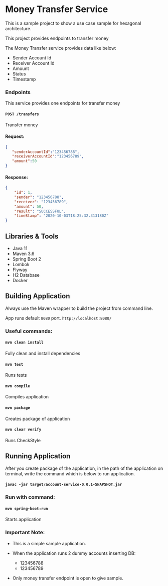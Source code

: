 # Money Transfer Service

This is a sample project to show a use case sample for hexagonal architecture.

This project provides endpoints to transfer money

The Money Transfer  service provides data like below:

* Sender Account Id
* Receiver Account Id
* Amount
* Status
* Timestamp

### Endpoints

This service provides one endpoints for transfer money

#### `POST /transfers`

Transfer money

#### Request:

```json
{
   "senderAccountId":"123456788",
   "receiverAccountId":"123456789",
   "amount":50
}
```

#### Response:

```json
{
    "id": 1,
    "sender": "123456788",
    "receiver": "123456789",
    "amount": 50,
    "result": "SUCCESSFUL",
    "timeStamp": "2020-10-03T18:25:32.313180Z"
}
```

## Libraries & Tools

* Java 11
* Maven 3.6
* Spring Boot 2
* Lombok
* Flyway
* H2 Database
* Docker


## Building Application

Always use the Maven wrapper to build the project from command line.

App runs default `8080` port. `http://localhost:8080/`

### Useful commands:

#### `mvn clean install`
Fully clean and install dependencies
#### `mvn test`
Runs tests
#### `mvn compile`
Compiles application
#### `mvn package`
Creates package of application
#### `mvn clear verify`
Runs CheckStyle

## Running Application

After you create package of the application, in the path of the application on terminal, write the command which is below to run application.

#### `javac -jar target/account-service-0.0.1-SNAPSHOT.jar`

### Run with command:

#### `mvn spring-boot:run`
Starts application


### Important Note:
* This is a simple sample application.
* When the application runs 2 dummy accounts inserting DB:
  - 123456788
  - 123456789

* Only money transfer endpoint is open to give sample.
